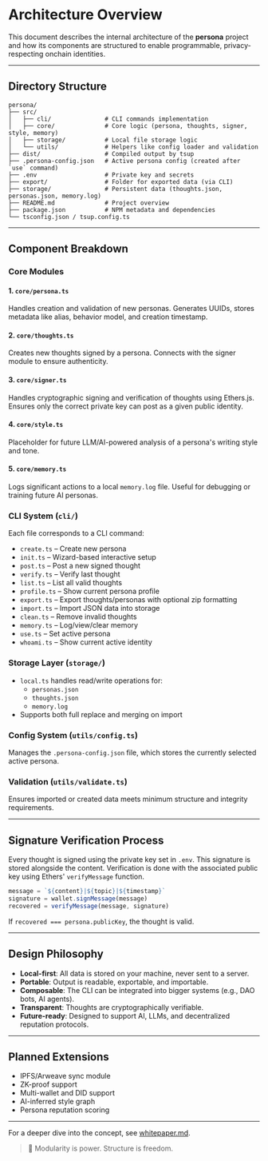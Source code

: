 # Architecture Overview

This document describes the internal architecture of the **persona** project and how its components are structured to enable programmable, privacy-respecting onchain identities.

---

## Directory Structure

```text
persona/
├── src/
│   ├── cli/               # CLI commands implementation
│   ├── core/              # Core logic (persona, thoughts, signer, style, memory)
│   ├── storage/           # Local file storage logic
│   └── utils/             # Helpers like config loader and validation
├── dist/                  # Compiled output by tsup
├── .persona-config.json   # Active persona config (created after `use` command)
├── .env                   # Private key and secrets
├── export/                # Folder for exported data (via CLI)
├── storage/               # Persistent data (thoughts.json, personas.json, memory.log)
├── README.md              # Project overview
├── package.json           # NPM metadata and dependencies
└── tsconfig.json / tsup.config.ts
```

---

## Component Breakdown

### Core Modules

#### 1. `core/persona.ts`
Handles creation and validation of new personas. Generates UUIDs, stores metadata like alias, behavior model, and creation timestamp.

#### 2. `core/thoughts.ts`
Creates new thoughts signed by a persona. Connects with the signer module to ensure authenticity.

#### 3. `core/signer.ts`
Handles cryptographic signing and verification of thoughts using Ethers.js. Ensures only the correct private key can post as a given public identity.

#### 4. `core/style.ts`
Placeholder for future LLM/AI-powered analysis of a persona's writing style and tone.

#### 5. `core/memory.ts`
Logs significant actions to a local `memory.log` file. Useful for debugging or training future AI personas.

### CLI System (`cli/`)
Each file corresponds to a CLI command:

- `create.ts` – Create new persona
- `init.ts` – Wizard-based interactive setup
- `post.ts` – Post a new signed thought
- `verify.ts` – Verify last thought
- `list.ts` – List all valid thoughts
- `profile.ts` – Show current persona profile
- `export.ts` – Export thoughts/personas with optional zip formatting
- `import.ts` – Import JSON data into storage
- `clean.ts` – Remove invalid thoughts
- `memory.ts` – Log/view/clear memory
- `use.ts` – Set active persona
- `whoami.ts` – Show current active identity

### Storage Layer (`storage/`)
- `local.ts` handles read/write operations for:
  - `personas.json`
  - `thoughts.json`
  - `memory.log`
- Supports both full replace and merging on import

### Config System (`utils/config.ts`)
Manages the `.persona-config.json` file, which stores the currently selected active persona.

### Validation (`utils/validate.ts`)
Ensures imported or created data meets minimum structure and integrity requirements.

---

## Signature Verification Process

Every thought is signed using the private key set in `.env`. This signature is stored alongside the content. Verification is done with the associated public key using Ethers' `verifyMessage` function.

```ts
message = `${content}|${topic}|${timestamp}`
signature = wallet.signMessage(message)
recovered = verifyMessage(message, signature)
```

If `recovered === persona.publicKey`, the thought is valid.

---

## Design Philosophy

- **Local-first**: All data is stored on your machine, never sent to a server.
- **Portable**: Output is readable, exportable, and importable.
- **Composable**: The CLI can be integrated into bigger systems (e.g., DAO bots, AI agents).
- **Transparent**: Thoughts are cryptographically verifiable.
- **Future-ready**: Designed to support AI, LLMs, and decentralized reputation protocols.

---

## Planned Extensions

- IPFS/Arweave sync module
- ZK-proof support
- Multi-wallet and DID support
- AI-inferred style graph
- Persona reputation scoring

---

For a deeper dive into the concept, see [whitepaper.md](./whitepaper.md).

> 🧠 Modularity is power. Structure is freedom.

